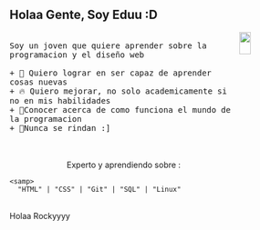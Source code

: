 Holaa Gente, Soy Eduu :D
---
<p>
 
  <img src="https://media1.giphy.com/media/WxTzTG2btPHMuxjz08/200.gif?cid=6c09b952xwhc46s3523elkoelobnwjg4851y0wusd09auclf&ep=v1_stickers_search&rid=200.gif&ct=s" align="right" width="20%" height="10%"/>
  <samp>
    <br>Soy un joven que quiere aprender sobre la programacion y el diseño web
    <br>
    <br>+ 🎯 Quiero lograr en ser capaz de aprender cosas nuevas
    <br>+ 🔥 Quiero mejorar, no solo academicamente si no en mis habilidades
    <br> + 🧠Conocer acerca de como funciona el mundo de la programacion
    <br> + 💪Nunca se rindan :] 
</samp>
   <br>
  <br>
  <p align="center">
   <p align="center">
     <br> Experto y aprendiendo sobre :
   </p>
    
    <samp>
      "HTML" | "CSS" | "Git" | "SQL" | "Linux"
   <br> Holaa Rockyyyy 
